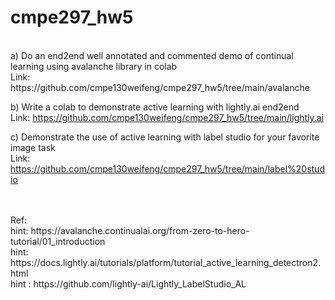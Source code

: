 # cmpe297_hw5 </br>
</br>
a) Do an end2end well annotated and commented demo of continual learning using avalanche library in colab </br>
Link: https://github.com/cmpe130weifeng/cmpe297_hw5/tree/main/avalanche
</br>

b) Write a colab to demonstrate active learning with lightly.ai end2end </br>
Link: https://github.com/cmpe130weifeng/cmpe297_hw5/tree/main/lightly.ai
</br>

c) Demonstrate the use of active learning with label studio for your favorite image task </br>
Link: https://github.com/cmpe130weifeng/cmpe297_hw5/tree/main/label%20studio
</br>

</br>
</br>
Ref: </br>
hint: https://avalanche.continualai.org/from-zero-to-hero-tutorial/01_introduction </br>
hint: https://docs.lightly.ai/tutorials/platform/tutorial_active_learning_detectron2.html </br>
hint : https://github.com/lightly-ai/Lightly_LabelStudio_AL
